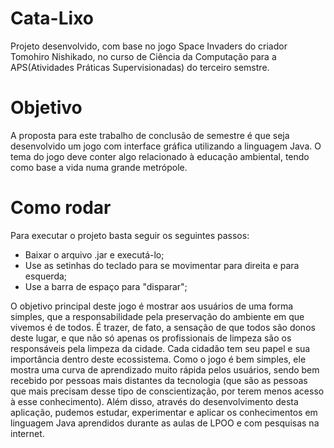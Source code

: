 # Cata-Lixo

Projeto desenvolvido, com base no jogo Space Invaders do criador Tomohiro Nishikado, no curso de Ciência da Computação para a APS(Atividades Práticas Supervisionadas) do terceiro semstre.

# Objetivo

A proposta para este trabalho de conclusão de semestre é que seja desenvolvido um jogo com interface gráfica utilizando a linguagem Java. O tema do jogo deve conter algo relacionado à educação ambiental, tendo como base a vida numa grande metrópole.

# Como rodar

Para executar o projeto basta seguir os seguintes passos:

- Baixar o arquivo .jar e executá-lo;
- Use as setinhas do teclado para se movimentar para direita e para esquerda;
- Use a barra de espaço para "disparar";

O objetivo principal deste jogo é mostrar aos usuários de uma forma simples, que a responsabilidade pela preservação do ambiente em que vivemos é de todos. É trazer, de fato, a sensação de que todos são donos deste lugar, e que não só apenas os profissionais de limpeza são os responsáveis pela limpeza da cidade.
Cada cidadão tem seu papel e sua importância dentro deste ecossistema.
Como o jogo é bem simples, ele mostra uma curva de aprendizado muito rápida pelos usuários, sendo bem recebido por pessoas mais distantes da tecnologia (que são as pessoas que mais precisam desse tipo de conscientização, por terem menos acesso à esse conhecimento).
Além disso, através do desenvolvimento desta aplicação, pudemos estudar, experimentar e aplicar os conhecimentos em linguagem Java aprendidos durante as aulas de LPOO e com pesquisas na internet.
